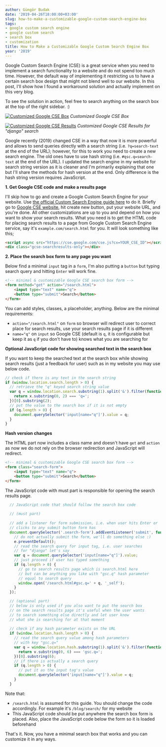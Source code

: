 ```yaml
---
author: Güngör Budak
date: '2019-04-26T18:00:00+03:00'
slug: how-to-make-a-customizable-google-custom-search-engine-box
tags:
- google custom search engine
- google custom search
- search box
- customization
title: How to Make a Customizable Google Custom Search Engine Box
year: '2019'
---
```


Google Custom Search Engine (CSE) is a great service when you need to implement a search functionality to a website and do not spend too much time. However, the default way of implementing it restricting us to have a certain search box design that might not blend well to our website. In this post, I'll show how I found a workaround solution and actually implement on this very blog.

To see the solution in action, feel free to search anything on the search box at the top of the right sidebar. :)

[![Customized Google CSE Box](/public/images/customized-google-cse-box.png)](/public/images/customized-google-cse-box.png)
*Customized Google CSE Box*


[![Customized Google CSE Results](/public/images/customized-google-cse-results.png)](/public/images/customized-google-cse-box.png)
*Customized Google CSE Results for "django" search*


Google recently (2019) changed CSE in a way that now it is more powerful and allows to send queries directly with a search string (i.e. `?q=search-text` at the end of the URL); however, for this to work you need to create a new search engine. The old ones have to use hash string (i.e. `#qsc.q=search-text` at the end of the URL). I updated the search engine in my website for search string version as it is cleaner and I'm primarily explaining that one but I'll share the methods for hash version at the end. Only difference is the hash string version requires JavaScript.

**1\. Get Google CSE code and make a results page**

I'll skip how to go and create a Google Custom Search Engine for your website. Use [the official Custom Search Engine guide here](https://support.google.com/customsearch/answer/4513751?hl=en) to do it. Briefly go to [Google CSE website](https://cse.google.com/cse/all), hit create new button, put your website URL, and you're done. All other customizations are up to you and depend on how you want to show your search results. What you need is to get the HTML code for placing search results to a page from Google Custom Search Engine service, say it's `example.com/search.html` for you. It will look something like this;

```html
<script async src="https://cse.google.com/cse.js?cx=YOUR_CSE_ID"></script>
<div class="gcse-searchresults-only"></div>
```

**2\. Place the search box form to any page you want**

Below find a minimal `input` tag in a `form`, I'm also putting a `button` but typing search query and hitting `Enter` will work fine.

```html
<!-- minimal & customizable Google CSE search box form -->
<form method="get" action="/search.html">
    <input type="text" name="q">
    <button type="submit">Search</button>
</form>
```

You can add styles, classes, a placeholder, anything. Below are the minimal requirements:

- `action="/search.html"` on `form` so browser will redirect user to correct place for search results, use your search results page if it is different
- `name="q"` on `input` so Google CSE (default is `q`, it is configurable but keep it as `q` if you don't have to) knows what you are searching for

**Optional JavaScript code for showing searched text in the search box**

If you want to keep the searched text at the search box while showing search results (just a feedback for user) such as in my website you may use below code.

```javascript
// check if there is any text in the search string
if (window.location.search.length > 0) {
  // retrieve the "q" keyed search string value
  var q = window.location.search.substring(1).split('&').filter(function(x) {
    return x.substring(0, 2) === 'q=';
  })[0].substring(2);
  // put the value to the search box if it is not empty
  if (q.length > 0) {
    document.querySelector('input[name="q"]').value = q;
  }
}
```

**Hash version changes**

The HTML part now includes a class name and doesn't have `get` and `action` as now we do not rely on the browser redirection and JavaScript will redirect.

```html
<!-- minimal & customizable Google CSE search box form -->
<form class="search-form">
    <input type="text" name="q">
    <button type="submit">Search</button>
</form>
```

The JavaScript code with must part is responsible for opening the search results page.

```javascript
  // JavaScript code that should follow the search box code
  
  // (must part)
  
  // add a listener for form submission, i.e. when user hits Enter or
  // clicks to any submit button form has
  document.querySelector('.search-form').addEventListener('submit', function(e) {
    // do not actually submit the form, we'll do something else :)
    e.preventDefault();
    // read the search query for input tag, i.e. user searches
    // for "django" let's say
    var q = document.querySelector('input[name="q"]').value;
    // just proceed if user has typed something
    if (q.length > 0) {
      // go to search results page which is search.html here
      // but can be anything you like with "gsc.q" hash parameter
      // equal to search query
      window.open('/search.html#gsc.q=' + q, '_self');
    }
  });

  // (optional part)
  // below is only used if you also want to put the search box
  // on the search results page it's useful when the user wants
  // to search something else directly and let user know
  // what she is searching for at that moment
  
  // check if any hash parameter exists on the URL
  if (window.location.hash.length > 0) {
    // read the search query value among hash parameters
    // with key "gsc.q="
    var q = window.location.hash.substring(1).split('&').filter(function(v) {
      return v.substring(0, 6) === 'gsc.q=';
    })[0].substring(6);
    // if there is actually a search query
    if (q.length > 0) {
      // put it as the input tag's value
      document.querySelector('input[name="q"]').value = q;
    }
  }

```

Note that:

- `/search.html` is assumed for this guide. You should change the code accordingly. For example it's `/blog/search/` for my website
- This JavaScript code should be put anywhere the search box form is placed. Also, place the JavaScript code below the form so it is loaded beforehand

That's it. Now, you have a minimal search box that works and you can customize it in any ways.
